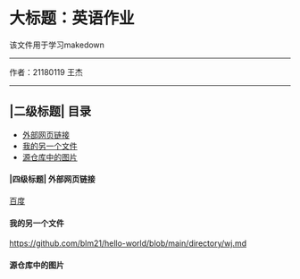 大标题：英语作业
===========================
该文件用于学习makedown
****
作者：21180119 王杰
****
## |二级标题|   目录
* [外部网页链接](#外部网页链接)
* [我的另一个文件](#我的另一个文件)
* [源仓库中的图片](#源仓库中的图片)
#### |四级标题|   外部网页链接
[百度](https://www.baidu.com "百度")
#### 我的另一个文件
https://github.com/blm21/hello-world/blob/main/directory/wj.md
#### 源仓库中的图片
